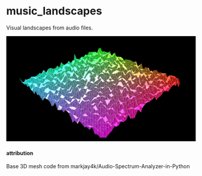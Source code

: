 # music_landscapes

Visual landscapes from audio files.

![Example](/images/example_landscape.png)


#### attribution

Base 3D mesh code from markjay4k/Audio-Spectrum-Analyzer-in-Python
